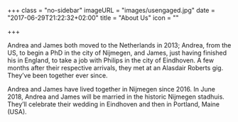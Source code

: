 +++
class = "no-sidebar"
imageURL = "images/usengaged.jpg"
date = "2017-06-29T21:22:32+02:00"
title = "About Us"
icon = ""

+++

<!--more-->

Andrea and James both moved to the Netherlands in 2013; Andrea, from the US, to begin a PhD in the city of Nijmegen, and James, just having finished his in England, to take a job with Philips in the city of Eindhoven. A few months after their respective arrivals, they met at an Alasdair Roberts gig. They’ve been together ever since. 

Andrea and James have lived together in Nijmegen since 2016. In June 2018, Andrea and James will be married in the historic Nijmegen stadhuis. They’ll celebrate their wedding in Eindhoven and then in Portland, Maine (USA).

